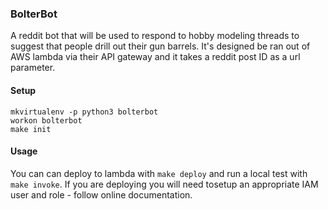 ### BolterBot

A reddit bot that will be used to respond to hobby modeling threads to suggest that people drill out their gun barrels. It's designed be ran out of AWS lambda via their API gateway and it takes a reddit post ID as a url parameter.

#### Setup

```
mkvirtualenv -p python3 bolterbot
workon bolterbot
make init
```

#### Usage

You can can deploy to lambda with `make deploy` and run a local test with `make invoke`. If you are deploying you will need tosetup an appropriate IAM user and role - follow online documentation.
